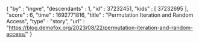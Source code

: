 {
  "by" : "ingve",
  "descendants" : 1,
  "id" : 37232451,
  "kids" : [ 37232695 ],
  "score" : 6,
  "time" : 1692771816,
  "title" : "Permutation Iteration and Random Access",
  "type" : "story",
  "url" : "https://blog.demofox.org/2023/08/22/permutation-iteration-and-random-access/"
}

